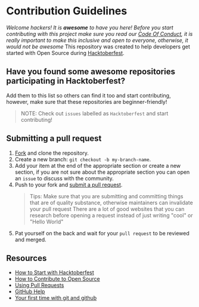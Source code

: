 # Contribution Guidelines

_Welcome hackers! It is **awesome** to have you here! Before you start contributing with this project make sure you read our [Code Of Conduct](https://github.com/Piyushhbhutoria/awesome-hacktoberfest-2023/blob/master/CODE_OF_CONDUCT.md), it is really important to make this inclusive and open to everyone, otherwise, it would not be awesome_
This repository was created to help developers get started with Open Source during [Hacktoberfest](https://hacktoberfest.digitalocean.com/).

## Have you found some awesome repositories participating in Hacktoberfest?

Add them to this list so others can find it too and start contributing, however, make sure that these repositories are beginner-friendly!

> NOTE: Check out `issues` labelled as `Hacktoberfest` and start contributing!

## Submitting a pull request

1. [Fork](https://github.com/Piyushhbhutoria/awesome-hacktoberfest-2023/fork) and clone the repository.
1. Create a new branch: `git checkout -b my-branch-name`.
1. Add your item at the end of the appropriate section or create a new section, if you are not sure about the appropriate section you can open an `issue` to discuss with the community.
1. Push to your fork and [submit a pull request](https://github.com/Piyushhbhutoria/awesome-hacktoberfest-2023/compare).
   > Tips: Make sure that you are submitting and committing things that are of quality substance, otherwise maintainers can invalidate your pull request
   > There are a lot of good websites that you can research before opening a request instead of just writing "cool" or "Hello World"
1. Pat yourself on the back and wait for your `pull request` to be reviewed and merged.

## Resources

- [How to Start with Hacktoberfest](https://www.youtube.com/watch?v=4RvIFvmZA3o)
- [How to Contribute to Open Source](https://opensource.guide/how-to-contribute/)
- [Using Pull Requests](https://help.github.com/articles/about-pull-requests/)
- [GitHub Help](https://help.github.com)
- [Your first time with git and github](https://kbroman.org/github_tutorial/pages/first_time.html)

